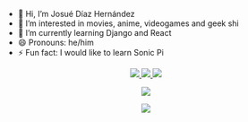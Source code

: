 - 👋 Hi, I’m Josué Díaz Hernández
- 👀 I’m interested in movies, anime, videogames and geek shi
- 🌱 I’m currently learning Django and React
- 😄 Pronouns: he/him
- ⚡ Fun fact: I would like to learn Sonic Pi

<p align="center">
  <a href="https://skillicons.dev">
    <img src="https://skillicons.dev/icons?i=py,flask,mongodb,mysql,arduino" />
    <img src="https://skillicons.dev/icons?i=html,css,bootstrap,vscode,heroku" />
    <img src="https://skillicons.dev/icons?i=windows,powershell,git,github" />
  </a>
</p>
<p align="center">
  <a href="https://skillicons.dev">
    <img src="https://skillicons.dev/icons?i=html,css,bootstrap,vscode,heroku" />
  </a>
</p>
<p align="center">
  <a href="https://skillicons.dev">
    <img src="https://skillicons.dev/icons?i=windows,powershell,git,github" />
  </a>
</p>
